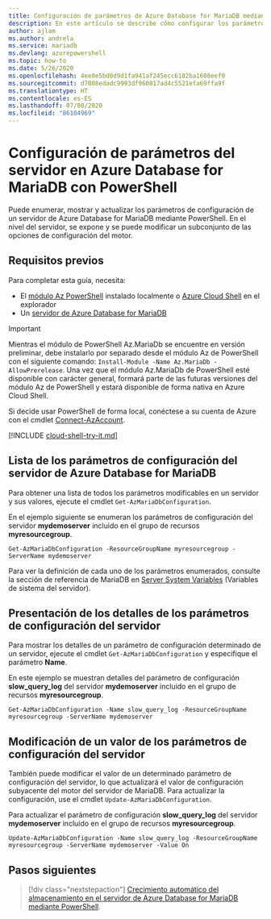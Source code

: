 ```yaml
---
title: Configuración de parámetros de Azure Database for MariaDB mediante Azure PowerShell
description: En este artículo se describe cómo configurar los parámetros de servicio de Azure Database for MariaDB mediante PowerShell.
author: ajlam
ms.author: andrela
ms.service: mariadb
ms.devlang: azurepowershell
ms.topic: how-to
ms.date: 5/26/2020
ms.openlocfilehash: 4ee0e5bd0d9d1fa941af245ecc6182ba1608eef0
ms.sourcegitcommit: d7008edadc9993df960817ad4c5521efa69ffa9f
ms.translationtype: HT
ms.contentlocale: es-ES
ms.lasthandoff: 07/08/2020
ms.locfileid: "86104969"
---
```

# <a name="configure-server-parameters-in-azure-database-for-mariadb-using-powershell"></a>Configuración de parámetros del servidor en Azure Database for MariaDB con PowerShell

Puede enumerar, mostrar y actualizar los parámetros de configuración de un servidor de Azure Database for MariaDB mediante PowerShell. En el nivel del servidor, se expone y se puede modificar un subconjunto de las opciones de configuración del motor.

## <a name="prerequisites"></a>Requisitos previos

Para completar esta guía, necesita:

- El [módulo Az PowerShell](https://docs.microsoft.com/powershell/azure/install-az-ps) instalado localmente o [Azure Cloud Shell](https://shell.azure.com/) en el explorador
- Un [servidor de Azure Database for MariaDB](quickstart-create-mariadb-server-database-using-azure-powershell.md)

> [!IMPORTANT]
> Mientras el módulo de PowerShell Az.MariaDb se encuentre en versión preliminar, debe instalarlo por separado desde el módulo Az de PowerShell con el siguiente comando: `Install-Module -Name Az.MariaDb -AllowPrerelease`.
> Una vez que el módulo Az.MariaDb de PowerShell esté disponible con carácter general, formará parte de las futuras versiones del módulo Az de PowerShell y estará disponible de forma nativa en Azure Cloud Shell.

Si decide usar PowerShell de forma local, conéctese a su cuenta de Azure con el cmdlet [Connect-AzAccount](https://docs.microsoft.com/powershell/module/az.accounts/connect-azaccount).

[!INCLUDE [cloud-shell-try-it.md](../../includes/cloud-shell-try-it.md)]

## <a name="list-server-configuration-parameters-for-azure-database-for-mariadb-server"></a>Lista de los parámetros de configuración del servidor de Azure Database for MariaDB

Para obtener una lista de todos los parámetros modificables en un servidor y sus valores, ejecute el cmdlet `Get-AzMariaDbConfiguration`.

En el ejemplo siguiente se enumeran los parámetros de configuración del servidor **mydemoserver** incluido en el grupo de recursos **myresourcegroup**.

```azurepowershell-interactive
Get-AzMariaDbConfiguration -ResourceGroupName myresourcegroup -ServerName mydemoserver
```

Para ver la definición de cada uno de los parámetros enumerados, consulte la sección de referencia de MariaDB en [Server System Variables](https://dev.mysql.com/doc/refman/5.7/en/server-system-variables.html) (Variables de sistema del servidor).

## <a name="show-server-configuration-parameter-details"></a>Presentación de los detalles de los parámetros de configuración del servidor

Para mostrar los detalles de un parámetro de configuración determinado de un servidor, ejecute el cmdlet `Get-AzMariaDbConfiguration` y especifique el parámetro **Name**.

En este ejemplo se muestran detalles del parámetro de configuración **slow\_query\_log** del servidor **mydemoserver** incluido en el grupo de recursos **myresourcegroup**.

```azurepowershell-interactive
Get-AzMariaDbConfiguration -Name slow_query_log -ResourceGroupName myresourcegroup -ServerName mydemoserver
```

## <a name="modify-a-server-configuration-parameter-value"></a>Modificación de un valor de los parámetros de configuración del servidor

También puede modificar el valor de un determinado parámetro de configuración del servidor, lo que actualizará el valor de configuración subyacente del motor del servidor de MariaDB. Para actualizar la configuración, use el cmdlet `Update-AzMariaDbConfiguration`.

Para actualizar el parámetro de configuración **slow\_query\_log** del servidor **mydemoserver** incluido en el grupo de recursos **myresourcegroup**.

```azurepowershell-interactive
Update-AzMariaDbConfiguration -Name slow_query_log -ResourceGroupName myresourcegroup -ServerName mydemoserver -Value On
```

## <a name="next-steps"></a>Pasos siguientes

> [!div class="nextstepaction"]
> [Crecimiento automático del almacenamiento en el servidor de Azure Database for MariaDB mediante PowerShell](howto-auto-grow-storage-powershell.md).
